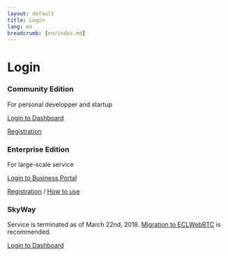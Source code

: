 ```yaml
---
layout: default
title: Login
lang: en
breadcrumb: [en/index.md]
---
```


# Login

<div id="login-div" class="row card-row">
  <div class="col-12 col-md-6 col-lg-4">
    <div class="card">
      <div class="card-body">
        <h3 class="card-title">Community Edition</h3>
        <p class="card-text">For personal developper and startup</p>
        <p><a href="https://console-webrtc-free.ecl.ntt.com/users/login" class="btn btn-primary">Login to Dashboard</a></p>
        <p class="m-0"><a href="https://console-webrtc-free.ecl.ntt.com/users/registration">Registration</a></p>
      </div>
    </div>
  </div>
  <div class="col-12 col-md-6 col-lg-4">
    <div class="card">
      <div class="card-body">
        <h3 class="card-title">Enterprise Edition</h3>
        <p class="card-text">For large-scale service</p>
        <p><a href="https://b-portal.ntt.com/" class="btn btn-outline-primary">Login to Business Portal</a></p>
        <p class="m-0"><a href="./contactus.html">Registration</a> / <a href="https://ecl.ntt.com/en/documents/tutorials/rsts/CustomerPortal/index.html">How to use</a></p>
      </div>
    </div>
  </div>
  <div class="col-12 col-md-6 col-lg-4">
    <div class="card">
      <div class="card-body">
        <h3 class="card-title">SkyWay</h3>
        <p class="card-text">Service is terminated as of March 22nd, 2018. <a href="./migration.html">Migration to ECLWebRTC</a> is recommended.</p>
        <p><a href="https://skyway.io/ds/" class="btn btn-outline-primary">Login to Dashboard</a></p>
      </div>
    </div>
  </div>
</div>
